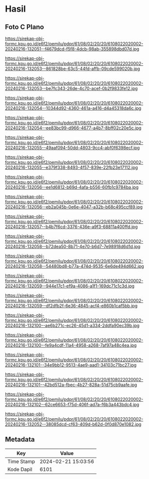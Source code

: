 # Hasil

## Foto C Plano

https://sirekap-obj-formc.kpu.go.id/e6f2/pemilu/pdpr/61/08/02/20/20/6108022020002-20240216-132051--f4679dcd-f5f8-4dcb-98ab-355898dbd07d.jpg

https://sirekap-obj-formc.kpu.go.id/e6f2/pemilu/pdpr/61/08/02/20/20/6108022020002-20240216-132053--861828be-63c5-44fd-affb-09cde599020b.jpg

https://sirekap-obj-formc.kpu.go.id/e6f2/pemilu/pdpr/61/08/02/20/20/6108022020002-20240216-132053--be7fc343-26de-4c70-acef-0b2f9833fe12.jpg

https://sirekap-obj-formc.kpu.go.id/e6f2/pemilu/pdpr/61/08/02/20/20/6108022020002-20240216-132054--10344d92-4360-461a-a416-d4a45318da6c.jpg

https://sirekap-obj-formc.kpu.go.id/e6f2/pemilu/pdpr/61/08/02/20/20/6108022020002-20240216-132054--ee83bc99-d966-4677-a4b7-8bff02c20e5c.jpg

https://sirekap-obj-formc.kpu.go.id/e6f2/pemilu/pdpr/61/08/02/20/20/6108022020002-20240216-132055--49aaf094-50dd-4803-9cc4-abf0f6398ecf.jpg

https://sirekap-obj-formc.kpu.go.id/e6f2/pemilu/pdpr/61/08/02/20/20/6108022020002-20240216-132055--e379f338-8493-4f57-839e-22fb23e17112.jpg

https://sirekap-obj-formc.kpu.go.id/e6f2/pemilu/pdpr/61/08/02/20/20/6108022020002-20240216-132056--ee1d6812-b69d-4afa-b556-60fb1c9784ba.jpg

https://sirekap-obj-formc.kpu.go.id/e6f2/pemilu/pdpr/61/08/02/20/20/6108022020002-20240216-132056--eb2a045b-0e6e-4047-a32b-b68c495ccf89.jpg

https://sirekap-obj-formc.kpu.go.id/e6f2/pemilu/pdpr/61/08/02/20/20/6108022020002-20240216-132057--b4b7f6cd-3376-436e-a9f3-68811a400ffd.jpg

https://sirekap-obj-formc.kpu.go.id/e6f2/pemilu/pdpr/61/08/02/20/20/6108022020002-20240216-132058--b72dea50-8b71-4e70-b6d7-7e98918d6d1d.jpg

https://sirekap-obj-formc.kpu.go.id/e6f2/pemilu/pdpr/61/08/02/20/20/6108022020002-20240216-132058--54480bd8-b77a-474d-9535-6e6de494d662.jpg

https://sirekap-obj-formc.kpu.go.id/e6f2/pemilu/pdpr/61/08/02/20/20/6108022020002-20240216-132059--944e17c1-ef9a-4086-a1f1-169dc71c1c3d.jpg

https://sirekap-obj-formc.kpu.go.id/e6f2/pemilu/pdpr/61/08/02/20/20/6108022020002-20240216-132059--df2dfb2f-6e36-4845-acf4-e860b1caf5bb.jpg

https://sirekap-obj-formc.kpu.go.id/e6f2/pemilu/pdpr/61/08/02/20/20/6108022020002-20240216-132100--ae6b271c-ec26-45d1-a334-2ddfa90ec39b.jpg

https://sirekap-obj-formc.kpu.go.id/e6f2/pemilu/pdpr/61/08/02/20/20/6108022020002-20240216-132100--fe9a4cdf-11a4-4958-a268-7af97a48c4ea.jpg

https://sirekap-obj-formc.kpu.go.id/e6f2/pemilu/pdpr/61/08/02/20/20/6108022020002-20240216-132101--34e9bb12-9513-4ae9-aad1-34103c71bc27.jpg

https://sirekap-obj-formc.kpu.go.id/e6f2/pemilu/pdpr/61/08/02/20/20/6108022020002-20240216-132101--42bd512a-fbec-4b27-828a-51d75cb9aafe.jpg

https://sirekap-obj-formc.kpu.go.id/e6f2/pemilu/pdpr/61/08/02/20/20/6108022020002-20240216-132102--62ce6653-f75d-406f-ad7a-f6b3a443bdc4.jpg

https://sirekap-obj-formc.kpu.go.id/e6f2/pemilu/pdpr/61/08/02/20/20/6108022020002-20240216-132052--38085dcd-cf63-409d-b62d-0f0d870e1082.jpg


## Metadata

| Key        | Value               |
| ---------- | ------------------- |
| Time Stamp | 2024-02-21 15:03:56 |
| Kode Dapil | 6101                |



